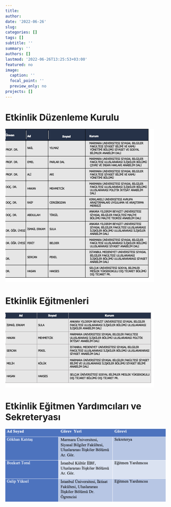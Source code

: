 ```yaml
---
title: 
author: 
date: '2022-06-26'
slug: 
categories: []
tags: []
subtitle: ''
summary: ''
authors: []
lastmod: '2022-06-26T13:25:53+03:00'
featured: no
image:
  caption: ''
  focal_point: ''
  preview_only: no
projects: []
---
```


# Etkinlik Düzenleme Kurulu

![](images/Picture1.png)

# Etkinlik Eğitmenleri

![](images/Picture2.png)

# Etkinlik Eğitmen Yardımcıları ve Sekreteryası

![](images/Screen%20Shot%202022-06-26%20at%204.18.55%20PM.png)
